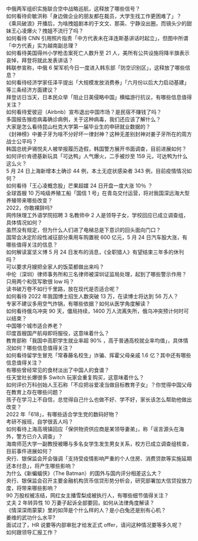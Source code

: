 中俄两军组织实施联合空中战略巡航，这释放了哪些信号？  
如何看待俞敏洪称「身边做企业的朋友都在裁员，大学生找工作更困难了」？  
《乘风破浪》开播后，为啥拽姐剧本的于文文、那英、宁静没出圈，而镜头少的甜妹王心凌爆火？拽姐不流行了吗？  
如何看待 CNN 引用照片指责「中方代表未在泽连斯基讲话时起立」，但图中所谓「中方代表」实为越南副总理？  
如何看待美国得州小学枪击案死亡人数升至 21 人，美所有公共设施将降半旗表示哀悼，拜登将就此发表讲话？  
韩联参宣称，中俄 6 架军机今日一度进入韩东部「防空识别区」，这释放了哪些信息？  
如何看待经济学家任泽平提出「大规模发放消费券」「六月份以后大力启动基建」等三条经济方面建议？  
拜登访日当天，日本民众举「阻止日美侵略中国」横幅游行抗议，有哪些信息值得关注？  
如何看待爱彼迎（Airbnb）宣布退出中国市场？是民宿不赚钱了吗？  
多国报告猴痘病毒确诊病例，关于这种病毒，我们还应该了解什么？  
大家是怎么看待昆山杜克大学第一届毕业生的申研就业数据的？  
《封神榜》中姜子牙为啥不分好坏一律封神？这种无差别封神对姜子牙所在的周方战士公平吗？  
韩国总统尹锡悦夫人被举报履历造假，韩国警方展开书面调查，目前进展如何？  
如何评价肯德基新玩具「可达鸭」人气爆火，二手被炒至 159 元，可达鸭为什么这么火？  
5 月 24 日上海新增本土确诊 44 例，本土无症状感染者 343 例，目前疫情情况如何？  
如何看待「王心凌概念股」芒果超媒 24 日开盘一度大涨 10％ ？  
全球首艘 10 万吨级养殖工船「国信 1 号」在青岛交付运营，将对我国深远海大型养殖带来哪些改变？  
2022，你敢裸辞吗?  
网传陕理工外语学院招聘 3 名教师中 2 人是领导子女，学校回应已成立调查组，具体情况如何？  
虽然没有规定，但为什么人们进了电梯总是下意识的回头面向门口？  
国常会决定阶段性减征部分乘用车购置税 600 亿元，5 月 24 日汽车股大涨，有哪些值得关注的信息？  
如何解读富坚义博 5 月 24 日发布的消息，《全职猎人》有望结束三年多的休刊吗？  
可以要求月嫂把全家人的饭菜都做出来吗？  
中伦（深圳）律师事务所和三名律师被深圳证监局处理，起到了哪些警示作用？  
只用两个和弦写歌很 low 吗？  
读书破万卷不如行千里路，放在现代是否适合呢？  
如何看待 2022 年我国博士招生人数突破 13 万，在读博士将达到 56 万人？  
专家不建议多用空气炸锅，有哪些依据？如何从医学角度解读？  
如何看待俄乌冲突 90 天，僵局持续，1400 万人流离失所，俄乌冲突预计何时可以结束？  
中国哪个城市适合养老？  
印度首艘国产航母即将服役，这意味着什么？  
教育部称「我国中高职学生就业率超 90% ，高于普通高校就业率均值」，具体情况如何？哪些信息值得关注？  
如何看待留学生冒充「常春藤名校生」诈骗、挥霍父母亲戚 1.6 亿？其中还有哪些信息值得关注？  
有哪些曾经常见的食材淡出了中国人的食谱？  
任天堂社长爆很多 Switch 玩家会重复购买，这意味着什么？  
如何评价万科创始人王石称「不应把谷爱凌当做目标教育子女」？你觉得中国父母在教育上存在哪些问题？  
孩子在学习上不自信，总觉得自己什么也做不好、学不好，家长该怎么帮助他做出改变？  
2022 年「618」，有哪些适合学生党的数码好物？  
考研不报班，自学很丢人吗？  
如何看待上海高境镇回应「保供物资供应商是某领导妻弟」，称「谣言源头在海外，警方已介入调查」？  
海南师范大学一副教授被曝与多名女学生发生男女关系，校方已成立调查组核查，目前事件进展如何？  
央行、银保监会开会强调「支持受疫情影响严重的个人住房、消费贷款等实施延期还本付息」，将产生哪些影响？  
为什么《新蝙蝠侠》（The Batman）的国外与国内评分相差这么大？  
央行、银保监会召开主要金融机构货币信贷形势分析会，研究部署加大信贷投放力度，将带来哪些影响？  
90 万股权被冻结，网红女主播雪梨成被执行人，有哪些细节值得关注？  
丈夫 2 年转异性 10 万妻子起诉全部要回，如何从法律角度解读？  
《情深深雨蒙蒙》里的如萍是个什么样的人？是小白兔还是别有心机？  
姜维的武功什么水平?  
面试过了，HR 说要等内部审批才给发正式 offer，请问这种情况要等多久呢？  
如何跟领导汇报工作？  
